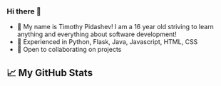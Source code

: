 ### Hi there 👋
- :adult: My name is Timothy Pidashev! I am a 16 year old striving to learn anything and everything about software development!
- :evergreen_tree: Experienced in Python, Flask, Java, Javascript, HTML, CSS
- 👯 Open to collaborating on projects
## &#x1f4c8; My GitHub Stats


<!-- </a>
<a href="https://github.com/timothypidashev/timothypidashev">
  <img align="center" src="https://github-readme-stats.vercel.app/api?username=timothypidashev&show_icons=true&line_height=27&title_color=ffffff&text_color=c9cacc&icon_color=2bbc8a&bg_color=1d1f21" alt="My Stats" />
</a>
 -->
